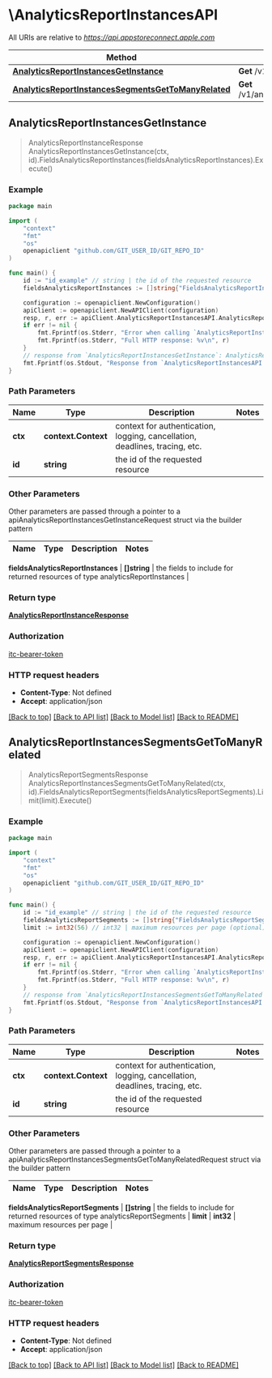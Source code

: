 # \AnalyticsReportInstancesAPI

All URIs are relative to *https://api.appstoreconnect.apple.com*

Method | HTTP request | Description
------------- | ------------- | -------------
[**AnalyticsReportInstancesGetInstance**](AnalyticsReportInstancesAPI.md#AnalyticsReportInstancesGetInstance) | **Get** /v1/analyticsReportInstances/{id} | 
[**AnalyticsReportInstancesSegmentsGetToManyRelated**](AnalyticsReportInstancesAPI.md#AnalyticsReportInstancesSegmentsGetToManyRelated) | **Get** /v1/analyticsReportInstances/{id}/segments | 



## AnalyticsReportInstancesGetInstance

> AnalyticsReportInstanceResponse AnalyticsReportInstancesGetInstance(ctx, id).FieldsAnalyticsReportInstances(fieldsAnalyticsReportInstances).Execute()



### Example

```go
package main

import (
	"context"
	"fmt"
	"os"
	openapiclient "github.com/GIT_USER_ID/GIT_REPO_ID"
)

func main() {
	id := "id_example" // string | the id of the requested resource
	fieldsAnalyticsReportInstances := []string{"FieldsAnalyticsReportInstances_example"} // []string | the fields to include for returned resources of type analyticsReportInstances (optional)

	configuration := openapiclient.NewConfiguration()
	apiClient := openapiclient.NewAPIClient(configuration)
	resp, r, err := apiClient.AnalyticsReportInstancesAPI.AnalyticsReportInstancesGetInstance(context.Background(), id).FieldsAnalyticsReportInstances(fieldsAnalyticsReportInstances).Execute()
	if err != nil {
		fmt.Fprintf(os.Stderr, "Error when calling `AnalyticsReportInstancesAPI.AnalyticsReportInstancesGetInstance``: %v\n", err)
		fmt.Fprintf(os.Stderr, "Full HTTP response: %v\n", r)
	}
	// response from `AnalyticsReportInstancesGetInstance`: AnalyticsReportInstanceResponse
	fmt.Fprintf(os.Stdout, "Response from `AnalyticsReportInstancesAPI.AnalyticsReportInstancesGetInstance`: %v\n", resp)
}
```

### Path Parameters


Name | Type | Description  | Notes
------------- | ------------- | ------------- | -------------
**ctx** | **context.Context** | context for authentication, logging, cancellation, deadlines, tracing, etc.
**id** | **string** | the id of the requested resource | 

### Other Parameters

Other parameters are passed through a pointer to a apiAnalyticsReportInstancesGetInstanceRequest struct via the builder pattern


Name | Type | Description  | Notes
------------- | ------------- | ------------- | -------------

 **fieldsAnalyticsReportInstances** | **[]string** | the fields to include for returned resources of type analyticsReportInstances | 

### Return type

[**AnalyticsReportInstanceResponse**](AnalyticsReportInstanceResponse.md)

### Authorization

[itc-bearer-token](../README.md#itc-bearer-token)

### HTTP request headers

- **Content-Type**: Not defined
- **Accept**: application/json

[[Back to top]](#) [[Back to API list]](../README.md#documentation-for-api-endpoints)
[[Back to Model list]](../README.md#documentation-for-models)
[[Back to README]](../README.md)


## AnalyticsReportInstancesSegmentsGetToManyRelated

> AnalyticsReportSegmentsResponse AnalyticsReportInstancesSegmentsGetToManyRelated(ctx, id).FieldsAnalyticsReportSegments(fieldsAnalyticsReportSegments).Limit(limit).Execute()



### Example

```go
package main

import (
	"context"
	"fmt"
	"os"
	openapiclient "github.com/GIT_USER_ID/GIT_REPO_ID"
)

func main() {
	id := "id_example" // string | the id of the requested resource
	fieldsAnalyticsReportSegments := []string{"FieldsAnalyticsReportSegments_example"} // []string | the fields to include for returned resources of type analyticsReportSegments (optional)
	limit := int32(56) // int32 | maximum resources per page (optional)

	configuration := openapiclient.NewConfiguration()
	apiClient := openapiclient.NewAPIClient(configuration)
	resp, r, err := apiClient.AnalyticsReportInstancesAPI.AnalyticsReportInstancesSegmentsGetToManyRelated(context.Background(), id).FieldsAnalyticsReportSegments(fieldsAnalyticsReportSegments).Limit(limit).Execute()
	if err != nil {
		fmt.Fprintf(os.Stderr, "Error when calling `AnalyticsReportInstancesAPI.AnalyticsReportInstancesSegmentsGetToManyRelated``: %v\n", err)
		fmt.Fprintf(os.Stderr, "Full HTTP response: %v\n", r)
	}
	// response from `AnalyticsReportInstancesSegmentsGetToManyRelated`: AnalyticsReportSegmentsResponse
	fmt.Fprintf(os.Stdout, "Response from `AnalyticsReportInstancesAPI.AnalyticsReportInstancesSegmentsGetToManyRelated`: %v\n", resp)
}
```

### Path Parameters


Name | Type | Description  | Notes
------------- | ------------- | ------------- | -------------
**ctx** | **context.Context** | context for authentication, logging, cancellation, deadlines, tracing, etc.
**id** | **string** | the id of the requested resource | 

### Other Parameters

Other parameters are passed through a pointer to a apiAnalyticsReportInstancesSegmentsGetToManyRelatedRequest struct via the builder pattern


Name | Type | Description  | Notes
------------- | ------------- | ------------- | -------------

 **fieldsAnalyticsReportSegments** | **[]string** | the fields to include for returned resources of type analyticsReportSegments | 
 **limit** | **int32** | maximum resources per page | 

### Return type

[**AnalyticsReportSegmentsResponse**](AnalyticsReportSegmentsResponse.md)

### Authorization

[itc-bearer-token](../README.md#itc-bearer-token)

### HTTP request headers

- **Content-Type**: Not defined
- **Accept**: application/json

[[Back to top]](#) [[Back to API list]](../README.md#documentation-for-api-endpoints)
[[Back to Model list]](../README.md#documentation-for-models)
[[Back to README]](../README.md)

